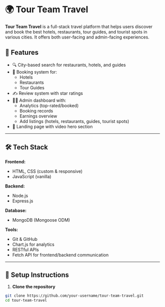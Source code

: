 # 🌍 Tour Team Travel

**Tour Team Travel** is a full-stack travel platform that helps users discover and book the best hotels, restaurants, tour guides, and tourist spots in various cities. It offers both user-facing and admin-facing experiences.

## 🚀 Features

- 🔍 City-based search for restaurants, hotels, and guides
- 🧾 Booking system for:
  - Hotels
  - Restaurants
  - Tour Guides
- ✍️ Review system with star ratings
- 🧑‍💼 Admin dashboard with:
  - Analytics (top-rated/booked)
  - Booking records
  - Earnings overview
  - Add listings (hotels, restaurants, guides, tourist spots)
- 🎥 Landing page with video hero section

---

## 🛠 Tech Stack

**Frontend:**
- HTML, CSS (custom & responsive)
- JavaScript (vanilla)

**Backend:**
- Node.js
- Express.js

**Database:**
- MongoDB (Mongoose ODM)

**Tools:**
- Git & GitHub
- Chart.js for analytics
- RESTful APIs
- Fetch API for frontend/backend communication

---

## 🔧 Setup Instructions

1. **Clone the repository**
```bash
git clone https://github.com/your-username/tour-team-travel.git
cd tour-team-travel
